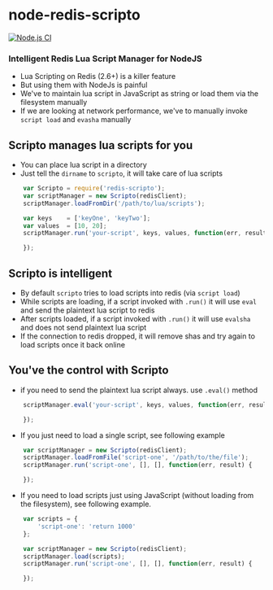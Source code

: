 node-redis-scripto
==================

[![Node.js CI](https://github.com/octave-online/node-redis-scripto/workflows/Node.js%20CI/badge.svg)](https://github.com/octave-online/node-redis-scripto/actions)

### Intelligent Redis Lua Script Manager for NodeJS

* Lua Scripting on Redis (2.6+) is a killer feature
* But using them with NodeJs is painful
* We've to maintain lua script in JavaScript as string or load them via the filesystem manually
* If we are looking at network performance, we've to manually invoke `script load` and `evasha` manually

## Scripto manages lua scripts for you

* You can place lua script in a directory
* Just tell the `dirname` to `scripto`, it will take care of lua scripts

~~~js
    var Scripto = require('redis-scripto');
    var scriptManager = new Scripto(redisClient);
    scriptManager.loadFromDir('/path/to/lua/scripts');

    var keys    = ['keyOne', 'keyTwo'];
    var values  = [10, 20];
    scriptManager.run('your-script', keys, values, function(err, result) {

    });
~~~

## Scripto is intelligent

* By default `scripto` tries to load scripts into redis (via `script load`)
* While scripts are loading, if a script invoked with `.run()` it will use `eval` and send the plaintext lua script to redis
* After scripts loaded, if a script invoked with `.run()` it will use `evalsha` and does not send plaintext lua script 
* If the connection to redis dropped, it will remove shas and try again to load scripts once it back online

## You've the control with Scripto

* if you need to send the plaintext lua script always. use `.eval()` method

~~~js
    scriptManager.eval('your-script', keys, values, function(err, result) {

    });
~~~

* If you just need to load a single script, see following example

~~~js
    var scriptManager = new Scripto(redisClient);
    scriptManager.loadFromFile('script-one', '/path/to/the/file');
    scriptManager.run('script-one', [], [], function(err, result) {

    });
~~~

* If you need to load scripts just using JavaScript (without loading from the filesystem), see following example.

~~~js
    var scripts = {
        'script-one': 'return 1000'
    };

    var scriptManager = new Scripto(redisClient);
    scriptManager.load(scripts);
    scriptManager.run('script-one', [], [], function(err, result) {

    });
~~~
